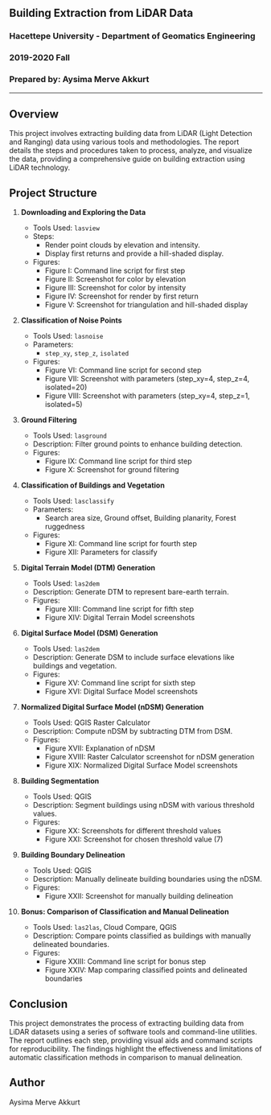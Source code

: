 ## Building Extraction from LiDAR Data
### Hacettepe University - Department of Geomatics Engineering
### 2019-2020 Fall
### Prepared by: Aysima Merve Akkurt 

---

## Overview

This project involves extracting building data from LiDAR (Light Detection and Ranging) data using various tools and methodologies. The report details the steps and procedures taken to process, analyze, and visualize the data, providing a comprehensive guide on building extraction using LiDAR technology.

## Project Structure

1. **Downloading and Exploring the Data**
   - Tools Used: `lasview`
   - Steps: 
     - Render point clouds by elevation and intensity.
     - Display first returns and provide a hill-shaded display.
   - Figures:
     - Figure I: Command line script for first step
     - Figure II: Screenshot for color by elevation
     - Figure III: Screenshot for color by intensity
     - Figure IV: Screenshot for render by first return
     - Figure V: Screenshot for triangulation and hill-shaded display

2. **Classification of Noise Points**
   - Tools Used: `lasnoise`
   - Parameters:
     - `step_xy`, `step_z`, `isolated`
   - Figures:
     - Figure VI: Command line script for second step
     - Figure VII: Screenshot with parameters (step_xy=4, step_z=4, isolated=20)
     - Figure VIII: Screenshot with parameters (step_xy=4, step_z=1, isolated=5)

3. **Ground Filtering**
   - Tools Used: `lasground`
   - Description: Filter ground points to enhance building detection.
   - Figures:
     - Figure IX: Command line script for third step
     - Figure X: Screenshot for ground filtering

4. **Classification of Buildings and Vegetation**
   - Tools Used: `lasclassify`
   - Parameters:
     - Search area size, Ground offset, Building planarity, Forest ruggedness
   - Figures:
     - Figure XI: Command line script for fourth step
     - Figure XII: Parameters for classify

5. **Digital Terrain Model (DTM) Generation**
   - Tools Used: `las2dem`
   - Description: Generate DTM to represent bare-earth terrain.
   - Figures:
     - Figure XIII: Command line script for fifth step
     - Figure XIV: Digital Terrain Model screenshots

6. **Digital Surface Model (DSM) Generation**
   - Tools Used: `las2dem`
   - Description: Generate DSM to include surface elevations like buildings and vegetation.
   - Figures:
     - Figure XV: Command line script for sixth step
     - Figure XVI: Digital Surface Model screenshots

7. **Normalized Digital Surface Model (nDSM) Generation**
   - Tools Used: QGIS Raster Calculator
   - Description: Compute nDSM by subtracting DTM from DSM.
   - Figures:
     - Figure XVII: Explanation of nDSM
     - Figure XVIII: Raster Calculator screenshot for nDSM generation
     - Figure XIX: Normalized Digital Surface Model screenshots

8. **Building Segmentation**
   - Tools Used: QGIS
   - Description: Segment buildings using nDSM with various threshold values.
   - Figures:
     - Figure XX: Screenshots for different threshold values
     - Figure XXI: Screenshot for chosen threshold value (7)

9. **Building Boundary Delineation**
   - Tools Used: QGIS
   - Description: Manually delineate building boundaries using the nDSM.
   - Figures:
     - Figure XXII: Screenshot for manually building delineation

10. **Bonus: Comparison of Classification and Manual Delineation**
    - Tools Used: `las2las`, Cloud Compare, QGIS
    - Description: Compare points classified as buildings with manually delineated boundaries.
    - Figures:
      - Figure XXIII: Command line script for bonus step
      - Figure XXIV: Map comparing classified points and delineated boundaries

## Conclusion

This project demonstrates the process of extracting building data from LiDAR datasets using a series of software tools and command-line utilities. The report outlines each step, providing visual aids and command scripts for reproducibility. The findings highlight the effectiveness and limitations of automatic classification methods in comparison to manual delineation.

## Author

Aysima Merve Akkurt 

